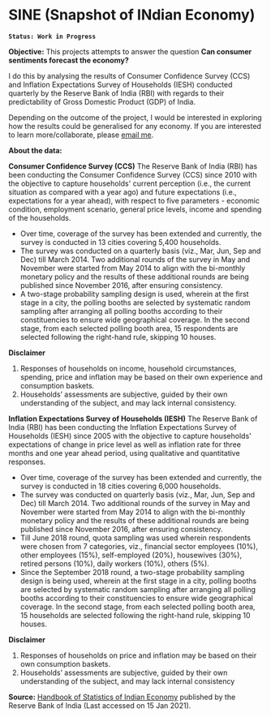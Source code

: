 # SINE (Snapshot of INdian Economy)
**`Status: Work in Progress`**

**Objective:** This projects attempts to answer the question **Can consumer sentiments forecast the economy?**

I do this by analysing the results of Consumer Confidence Survey (CCS) and Inflation Expectations Survey of Households (IESH) conducted quarterly by the Reserve Bank of India (RBI) with regards to their predictability of Gross Domestic Product (GDP) of India.

Depending on the outcome of the project, I would be interested in exploring how the results could be generalised for any economy. If you are interested to learn more/collaborate, please [email me](mailto:arpan@alumni.lse.ac.uk).

**About the data:**

**Consumer Confidence Survey (CCS)**
The Reserve Bank of India (RBI) has been conducting the Consumer Confidence Survey (CCS) since 2010 with the objective to capture households' current perception (i.e., the current situation as compared with a year ago) and future expectations (i.e., expectations for a year ahead), with respect to five parameters - economic condition, employment scenario, general price levels, income and spending of the households.
* Over time, coverage of the survey has been extended and currently, the survey is conducted in 13 cities covering 5,400 households.
* The survey was conducted on a quarterly basis (viz., Mar, Jun, Sep and Dec) till March 2014. Two additional rounds of the survey in May and November were started from May 2014 to align with the bi-monthly monetary policy and the results of these additional rounds are being published since November 2016, after ensuring consistency.
* A two-stage probability sampling design is used, wherein at the first stage in a city, the polling booths are selected by systematic random sampling after arranging all polling booths according to their constituencies to ensure wide geographical coverage. In the second stage, from each selected polling booth area, 15 respondents are selected following the right-hand rule, skipping 10 houses.

**Disclaimer**
1. Responses of households on income, household circumstances, spending, price and inflation may be based on their own experience and consumption baskets.
2. Households’ assessments are subjective, guided by their own understanding of the subject, and may lack internal consistency.

**Inflation Expectations Survey of Households (IESH)**
The Reserve Bank of India (RBI) has been conducting the Inflation Expectations Survey of Households (IESH) since 2005 with the objective to capture households' expectations of change in price level as well as inflation rate for three months and one year ahead period, using qualitative and quantitative responses.
* Over time, coverage of the survey has been extended and currently, the survey is conducted in 18 cities covering 6,000 households.
* The survey was conducted on quarterly basis (viz., Mar, Jun, Sep and Dec) till March 2014. Two additional rounds of the survey in May and November were started from May 2014 to align with the bi-monthly monetary policy and the results of these additional rounds are being published since November 2016, after ensuring consistency.
* Till June 2018 round, quota sampling was used wherein respondents were chosen from 7 categories, viz., financial sector employees (10%), other employees (15%), self-employed (20%), housewives (30%), retired persons (10%), daily workers (10%), others (5%).
* Since the September 2018 round, a two-stage probability sampling design is being used, wherein at the first stage in a city, polling booths are selected by systematic random sampling after arranging all polling booths according to their constituencies to ensure wide geographical coverage. In the second stage, from each selected polling booth area, 15 households are selected following the right-hand rule, skipping 10 houses.

**Disclaimer**
1. Responses of households on price and inflation may be based on their own consumption baskets.
2. Households’ assessments are subjective, guided by their own understanding of the subject, and may lack internal consistency

**Source:** [Handbook of Statistics of Indian Economy](https://dbie.rbi.org.in/DBIE/dbie.rbi?site=publications#!2) published by the Reserve Bank of India (Last accessed on 15 Jan 2021).
